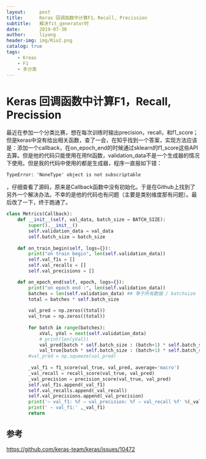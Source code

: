 ```yaml
---
layout:     post
title:      Keras 回调函数中计算F1，Recall, Precission
subtitle:   解决fit_generator时
date:       2019-07-30
author:     liyang
header-img: img/Rio2.png
catalog: true
tags:
    - Kreas
    - F1
    - 多分类
---
```








#  Keras 回调函数中计算F1，Recall, Precission

最近在参加一个分类比赛，想在每次训练时输出precision，recall，和f1_score；但是keras中没有给出相关函数，查了一会，在知乎找到一个答案，实现方法应该是：添加一个callback，在on_epoch_end的时候通过sklearn的f1_score这些API去算。但是他的代码只能使用在用fit函数，validation_data不是一个生成器的情况下使用。但是我的代码中使用的都是生成器，程序一直报如下错：

~~~linux
TypeError: 'NoneType' object is not subscriptable
~~~

，仔细查看了源码，原来是Callback函数中没有初始化。于是在Github上找到了另外一个解决办法。不幸的是他的代码也有问题（主要是类别维度那有问题）。最后改了一下，终于跑通了。

~~~python
class Metrics(Callback):
    def __init__(self, val_data, batch_size = BATCH_SIZE):
        super().__init__()
        self.validation_data = val_data
        self.batch_size = batch_size
        
    def on_train_begin(self, logs={}):
        print("on train begin", len(self.validation_data))
        self.val_f1s = []
        self.val_recalls = []
        self.val_precisions = []

    def on_epoch_end(self, epoch, logs={}):
        print("on epoch end :", len(self.validation_data))
        batches = len(self.validation_data) ## 等于所有数据 / batchsize
        total = batches * self.batch_size
        
        val_pred = np.zeros((total))
        val_true = np.zeros((total))
        
        for batch in range(batches):
            xVal, yVal = next(self.validation_data)
            # print(len(yVal))
            val_pred[batch * self.batch_size : (batch+1) * self.batch_size] = np.argmax(np.asarray(self.model.predict(xVal)), axis = 1).round()
            val_true[batch * self.batch_size : (batch+1) * self.batch_size] = np.argmax(yVal, axis = 1) 
        #val_pred = np.squeeze(val_pred)
        
        _val_f1 = f1_score(val_true, val_pred, average='macro')
        _val_recall = recall_score(val_true, val_pred)
        _val_precision = precision_score(val_true, val_pred)
        self.val_f1s.append(_val_f1)
        self.val_recalls.append(_val_recall)
        self.val_precisions.append(_val_precision)
        print('— val_f1: %f — val_precision: %f — val_recall %f' %(_val_f1, _val_precision, _val_recall))
        print(' — val_f1:' ,_val_f1)
        return
~~~



## 参考

https://github.com/keras-team/keras/issues/10472